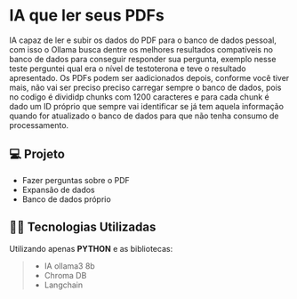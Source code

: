 # IA que ler seus PDFs

IA capaz de ler e subir os dados do PDF para o banco de dados pessoal, com isso o Ollama busca dentre os melhores resultados compativeis no banco de dados para conseguir responder sua pergunta,
exemplo nesse teste perguntei qual era o nível de testoterona e teve o resultado apresentado. Os PDFs podem ser aadicionados depois, conforme você tiver mais, não vai ser preciso preciso carregar
sempre o banco de dados, pois no codigo é divididp chunks com 1200 caracteres e para cada chunk é dado um ID próprio que sempre vai identificar se já tem aquela informação quando for atualizado o banco 
de dados para que não tenha consumo de processamento.

## 💻 Projeto

- Fazer perguntas sobre o PDF
- Expansão de dados
- Banco de dados próprio

## 👨‍💻 Tecnologias Utilizadas

Utilizando apenas **PYTHON** e as bibliotecas:
> - IA ollama3 8b
> - Chroma DB
> - Langchain
